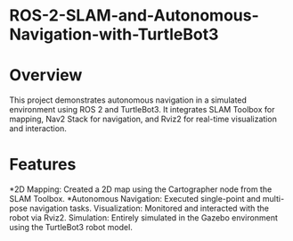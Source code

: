# ROS-2-SLAM-and-Autonomous-Navigation-with-TurtleBot3

# Overview

This project demonstrates autonomous navigation in a simulated environment using ROS 2 and TurtleBot3. It integrates SLAM Toolbox for mapping, Nav2 Stack for navigation, and Rviz2 for real-time visualization and interaction.

# Features

*2D Mapping: Created a 2D map using the Cartographer node from the SLAM Toolbox.
*Autonomous Navigation: Executed single-point and multi-pose navigation tasks.
Visualization: Monitored and interacted with the robot via Rviz2.
Simulation: Entirely simulated in the Gazebo environment using the TurtleBot3 robot model.
